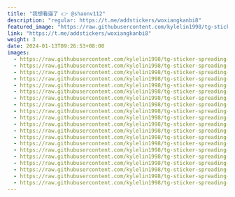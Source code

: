```yaml
---
title: "我想看逼了 👉 @shaonv112"
description: "regular: https://t.me/addstickers/woxiangkanbi8"
featured_image: "https://raw.githubusercontent.com/kylelin1998/tg-sticker-spreading-worldwide-images/main/img/19388fbc-18e9-412f-83ca-f00bd2c575d5.jpg"
link: "https://t.me/addstickers/woxiangkanbi8"
weight: 3
date: 2024-01-13T09:26:53+08:00
images:
  - https://raw.githubusercontent.com/kylelin1998/tg-sticker-spreading-worldwide-images/main/img/19388fbc-18e9-412f-83ca-f00bd2c575d5.jpg
  - https://raw.githubusercontent.com/kylelin1998/tg-sticker-spreading-worldwide-images/main/img/334fe8cc-195f-4a60-b815-7d3c5fd69088.jpg
  - https://raw.githubusercontent.com/kylelin1998/tg-sticker-spreading-worldwide-images/main/img/f6b1e3e1-d457-477e-b729-cabc08e94593.jpg
  - https://raw.githubusercontent.com/kylelin1998/tg-sticker-spreading-worldwide-images/main/img/9ae810de-bbc3-4f7f-8b76-538254da133b.jpg
  - https://raw.githubusercontent.com/kylelin1998/tg-sticker-spreading-worldwide-images/main/img/803ed159-cc3a-4d0b-8796-7b38a6af64fb.jpg
  - https://raw.githubusercontent.com/kylelin1998/tg-sticker-spreading-worldwide-images/main/img/fde30712-35a3-40b8-ab2f-e3ceaeb41d1d.jpg
  - https://raw.githubusercontent.com/kylelin1998/tg-sticker-spreading-worldwide-images/main/img/4b4c1002-b070-4a1a-bb86-dc804dedcc9e.jpg
  - https://raw.githubusercontent.com/kylelin1998/tg-sticker-spreading-worldwide-images/main/img/0dc126b1-204c-4cb4-b3e2-e8c9ad422f1a.jpg
  - https://raw.githubusercontent.com/kylelin1998/tg-sticker-spreading-worldwide-images/main/img/6e2b2fda-f5f2-4743-ac8b-781680142168.jpg
  - https://raw.githubusercontent.com/kylelin1998/tg-sticker-spreading-worldwide-images/main/img/98101800-1e3d-4825-a6cd-b9e0c5d44916.jpg
  - https://raw.githubusercontent.com/kylelin1998/tg-sticker-spreading-worldwide-images/main/img/1e7ec6dd-9651-4d20-98f8-90526a9d1911.jpg
  - https://raw.githubusercontent.com/kylelin1998/tg-sticker-spreading-worldwide-images/main/img/50b079da-b23d-48a7-b3fc-d91a95d2d612.jpg
  - https://raw.githubusercontent.com/kylelin1998/tg-sticker-spreading-worldwide-images/main/img/1e89a483-d55f-4419-9414-a49e16818cdd.jpg
  - https://raw.githubusercontent.com/kylelin1998/tg-sticker-spreading-worldwide-images/main/img/512f1f71-12b0-415c-a188-c796127b7c06.jpg
  - https://raw.githubusercontent.com/kylelin1998/tg-sticker-spreading-worldwide-images/main/img/66add8db-e7e9-475f-bfd5-208637d340a6.jpg
  - https://raw.githubusercontent.com/kylelin1998/tg-sticker-spreading-worldwide-images/main/img/cb0f01e5-cbbf-44f7-a405-910a82628eae.jpg
  - https://raw.githubusercontent.com/kylelin1998/tg-sticker-spreading-worldwide-images/main/img/7d9409f4-8240-4eaf-bfe3-b78174cb5ee9.jpg
  - https://raw.githubusercontent.com/kylelin1998/tg-sticker-spreading-worldwide-images/main/img/f53dc384-a1af-48af-810d-9b4f174e506d.jpg
  - https://raw.githubusercontent.com/kylelin1998/tg-sticker-spreading-worldwide-images/main/img/825fba28-5335-4312-a1b0-9fcda7c30b68.jpg
  - https://raw.githubusercontent.com/kylelin1998/tg-sticker-spreading-worldwide-images/main/img/e8352c63-e8be-423b-aef1-7dc61ce53e9e.jpg
---
```

